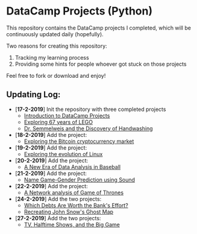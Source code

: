 # DataCamp Projects (Python)

This repository contains the DataCamp projects I completed, which will be continuously updated daily (hopefully).

Two reasons for creating this repository:
1. Tracking my learning process
2. Providing some hints for people whoever got stuck on those projects
   
Feel free to fork or download and enjoy!

## Updating Log:
- [**17-2-2019**] Init the repository with three completed projects
    - [Introduction to DataCamp Projects](https://github.com/yimingpeng/DataCamp-Projects/tree/master/Introduction%20to%20DataCamp%20Projects)
    - [Exploring 67 years of LEGO](https://github.com/yimingpeng/DataCamp-Projects/tree/master/Exploring%2067%20years%20of%20LEGO)
    - [Dr. Semmelweis and the Discovery of Handwashing](https://github.com/yimingpeng/DataCamp-Projects/tree/master/Dr.%20Semmelweis%20and%20the%20Discovery%20of%20Handwashing)
- [**18-2-2019**] Add the project: 
  - [Exploring the Bitcoin cryptocurrency market](https://github.com/yimingpeng/DataCamp-Projects/tree/master/Exploring%20the%20Bitcoin%20cryptocurrency%20market)
- [**19-2-2019**] Add the project:
  - [Exploring the evolution of Linux](https://github.com/yimingpeng/DataCamp-Projects/tree/master/Exploring%20the%20evolution%20of%**20Linux**)
- [**20-2-2019**] Add the project:
  - [A New Era of Data Analysis in Baseball](https://github.com/yimingpeng/DataCamp-Projects/tree/master/A%20New%20Era%20of%20Data%20Analysis%20in%20Baseballi)
- [**21-2-2019**] Add the project:
  - [Name Game-Gender Prediction using Sound](https://github.com/yimingpeng/DataCamp-Projects/tree/master/Name%20Game-Gender%20Prediction%20using%20Sound)
- [**22-2-2019**] Add the project:
  - [A Network analysis of Game of Thrones](https://github.com/yimingpeng/DataCamp-Projects/tree/master/A%20Network%20analysis%20of%20Game%20of%20Thrones)
- [**24-2-2019**] Add the two projects:
  - [Which Debts Are Worth the Bank's Effort?](https://github.com/yimingpeng/DataCamp-Projects/tree/master/Which%20Debts%20Are%20Worth%20the%20Banks%20Effort)
  - [Recreating John Snow's Ghost Map](https://github.com/yimingpeng/DataCamp-Projects/tree/master/Recreating%20John%20Snow's%20Ghost%20Map)
- [**27-2-2019**] Add the two projects:
  - [TV, Halftime Shows, and the Big Game](https://github.com/yimingpeng/DataCamp-Projects/tree/master/TV%2C%20Halftime%20Shows%2C%20and%20the%20Big%20Game)
